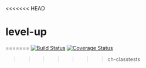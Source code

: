 <<<<<<< HEAD
# level-up
=======
[![Build Status](https://travis-ci.org/dnuwa/level-up.svg?branch=master)](https://travis-ci.org/dnuwa/level-up)   [![Coverage Status](https://coveralls.io/repos/github/dnuwa/level-up/badge.svg?branch=master)](https://coveralls.io/github/dnuwa/level-up?branch=master)
>>>>>>> ch-classtests
